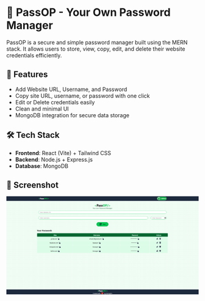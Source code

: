# 🔐 PassOP - Your Own Password Manager

PassOP is a secure and simple password manager built using the MERN stack. It allows users to store, view, copy, edit, and delete their website credentials efficiently.

## 🚀 Features
- Add Website URL, Username, and Password
- Copy site URL, username, or password with one click
- Edit or Delete credentials easily
- Clean and minimal UI
- MongoDB integration for secure data storage

## 🛠️ Tech Stack
- **Frontend**: React (Vite) + Tailwind CSS
- **Backend**: Node.js + Express.js
- **Database**: MongoDB

## 📸 Screenshot
![Screenshot](./public/Screenshot.png) 


